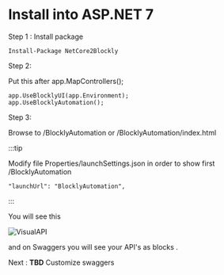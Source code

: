 # Install into  ASP.NET 7

Step 1 : Install package 

```code
Install-Package NetCore2Blockly
```

Step 2: 

Put this after app.MapControllers();

```code csharp
app.UseBlocklyUI(app.Environment);
app.UseBlocklyAutomation();
```

Step 3:

Browse to /BlocklyAutomation or /BlocklyAutomation/index.html

:::tip

Modify file Properties/launchSettings.json in order to show first /BlocklyAutomation

```code
"launchUrl": "BlocklyAutomation",
```
:::

You will see this

![VisualAPI](/img/generated/root.png)

and on Swaggers you will see your API's as blocks .

Next : **TBD** Customize swaggers  
